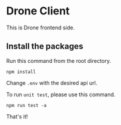# Drone Client 

This is Drone frontend side.

## Install the packages

Run this command from the root directory.

    npm install

Change  `.env` with the desired api url.

To run `unit test`, please use this command.

	npm run test -a

That's it!
